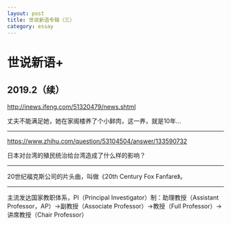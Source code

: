 ```yaml
---
layout: post
title: 世说新语专辑（三）
category: essay 
---
```


# 世说新语+

## 2019.2（续）

http://inews.ifeng.com/51320479/news.shtml

丈夫不能满足她，她在家阁楼养了个小鲜肉，这一养，就是10年...

----

https://www.zhihu.com/question/53104504/answer/133590732

日本对台湾的殖民统治给台湾造成了什么样的影响？

----

20世纪福克斯公司的片头曲，叫做《20th Century Fox Fanfare》。

----

主流发达国家教职体系，PI（Principal Investigator）制：助理教授（Assistant Professor，AP）→副教授（Associate Professor）→教授（Full Professor）→讲席教授（Chair Professor）
